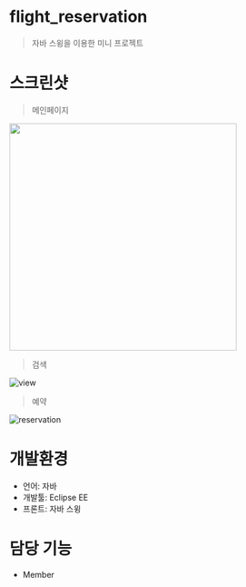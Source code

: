 # flight_reservation
> 자바 스윙을 이용한 미니 프로젝트

# 스크린샷
> 메인페이지

<img src = "user-images.githubusercontent.com/66353700/101886394-c0e5db80-3bde-11eb-9c97-7b8ede9dcd10.png" width="400px" height="400px">

> 검색

![view](https://user-images.githubusercontent.com/66353700/101886403-c2af9f00-3bde-11eb-9138-e1d3ecd31431.png)

> 예약

![reservation](https://user-images.githubusercontent.com/66353700/101886406-c3e0cc00-3bde-11eb-9d94-0f9dd6915708.png)

# 개발환경
* 언어: 자바
* 개발툴: Eclipse EE 
* 프론트: 자바 스윙

# 담당 기능
* Member
